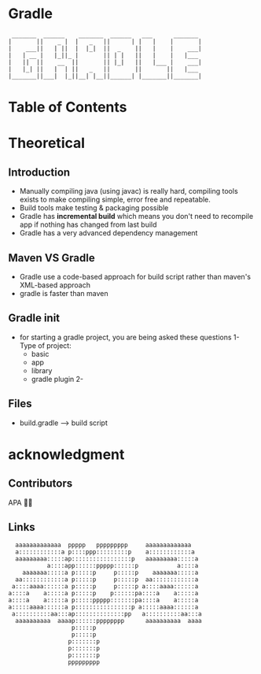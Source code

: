 # Gradle

```
 _______  ______    _______  ______   ___      _______ 
|       ||    _ |  |   _   ||      | |   |    |       |
|    ___||   | ||  |  |_|  ||  _    ||   |    |    ___|
|   | __ |   |_||_ |       || | |   ||   |    |   |___ 
|   ||  ||    __  ||       || |_|   ||   |___ |    ___|
|   |_| ||   |  | ||   _   ||       ||       ||   |___ 
|_______||___|  |_||__| |__||______| |_______||_______|
```

# Table of Contents

# Theoretical
## Introduction
- Manually compiling java (using javac) is really hard, compiling tools exists to make compiling simple, error free and repeatable.
- Build tools make testing & packaging possible
- Gradle has **incremental build** which means you don't need to recompile app if nothing has changed from last build
- Gradle has a very advanced dependency management

## Maven VS Gradle
- Gradle use a code-based approach for build script rather than maven's XML-based approach
- gradle is faster than maven

## Gradle init
- for starting a gradle project, you are being asked these questions
1- Type of project:
    - basic
    - app
    - library
    - gradle plugin
2- 


## Files
- build.gradle --> build script

# acknowledgment
## Contributors

APA 🖖🏻

## Links

```                                                                                
  aaaaaaaaaaaaa  ppppp   ppppppppp     aaaaaaaaaaaaa   
  a::::::::::::a p::::ppp:::::::::p    a::::::::::::a  
  aaaaaaaaa:::::ap:::::::::::::::::p   aaaaaaaaa:::::a 
           a::::app::::::ppppp::::::p           a::::a 
    aaaaaaa:::::a p:::::p     p:::::p    aaaaaaa:::::a 
  aa::::::::::::a p:::::p     p:::::p  aa::::::::::::a 
 a::::aaaa::::::a p:::::p     p:::::p a::::aaaa::::::a 
a::::a    a:::::a p:::::p    p::::::pa::::a    a:::::a 
a::::a    a:::::a p:::::ppppp:::::::pa::::a    a:::::a 
a:::::aaaa::::::a p::::::::::::::::p a:::::aaaa::::::a 
 a::::::::::aa:::ap::::::::::::::pp   a::::::::::aa:::a
  aaaaaaaaaa  aaaap::::::pppppppp      aaaaaaaaaa  aaaa
                  p:::::p                              
                  p:::::p                              
                 p:::::::p                             
                 p:::::::p                             
                 p:::::::p                             
                 ppppppppp                                                        
```